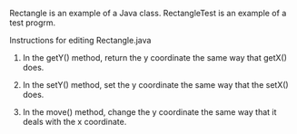 
Rectangle is an example of a Java class.
RectangleTest is an example of a test progrm.

Instructions for editing Rectangle.java

1.  In the getY() method, return the y coordinate the same way that getX() does.

2.  In the setY() method, set the y coordinate the same way that the setX() does.

3.  In the move() method, change the y coordinate the same way that it deals with the x coordinate.